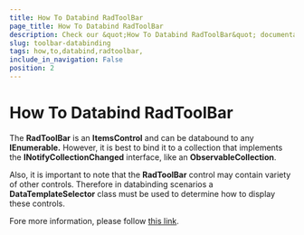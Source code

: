 ```yaml
---
title: How To Databind RadToolBar 
page_title: How To Databind RadToolBar 
description: Check our &quot;How To Databind RadToolBar&quot; documentation article for the RadToolBar {{ site.framework_name }} control.
slug: toolbar-databinding
tags: how,to,databind,radtoolbar,
include_in_navigation: False
position: 2
---
```


# How To Databind RadToolBar 

The __RadToolBar__ is an __ItemsControl__ and can be databound to any __IEnumerable.__ However, it is best to bind it to a collection that implements the __INotifyCollectionChanged__ interface, like an __ObservableCollection__. 

Also, it is important to note that the __RadToolBar__ control may contain variety of other controls. Therefore in databinding scenarios a __DataTemplateSelector__ class must be used to determine how to display these controls.

Fore more information, please follow [this link](http://blogs.telerik.com/silverlightteam/posts/10-09-28/how-to-databind-telerik-s-toolbar.aspx).
